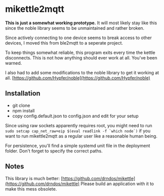 # mikettle2mqtt

**This is just a somewhat working prototype.**
It will most likely stay like this since the noble library seems to be unmaintained and rather broken.

Since actively connecting to one device seems to break access to other devices, I moved this from ble2mqtt to a seperate project.

To keep things somewhat reliable, this program exits every time the kettle disconnects.
This is not how anything should ever work at all. You've been warned.

I also had to add some modifications to the noble library to get it working at all. [https://github.com/Hypfer/noble](https://github.com/Hypfer/noble)

## Installation
* git clone
* npm install
* copy config.default.json to config.json and edit for your setup

Since using raw sockets apparently requires root, you might need to run ``sudo setcap cap_net_raw+eip $(eval readlink -f `which node`)`` if you want to run mikettle2mqtt as a regular user like a reasonable human being.

For persistence, you'll find a simple systemd unit file in the deployment folder. Don't forget to specify the correct paths.

## Notes

This library is much better: [https://github.com/drndos/mikettle](https://github.com/drndos/mikettle)
Please build an application with it to make this mess obsolete.